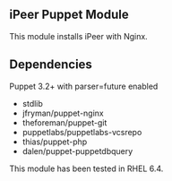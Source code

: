 iPeer Puppet Module
-------------------

This module installs iPeer with Nginx.

Dependencies
------------
Puppet 3.2+ with parser=future enabled
* stdlib
* jfryman/puppet-nginx
* theforeman/puppet-git
* puppetlabs/puppetlabs-vcsrepo 
* thias/puppet-php
* dalen/puppet-puppetdbquery 

This module has been tested in RHEL 6.4.
